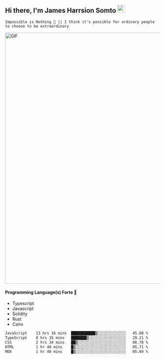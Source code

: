 ## Hi there, I'm James Harrsion Somto <img src="https://media.giphy.com/media/hvRJCLFzcasrR4ia7z/giphy.gif" width="25px">

`Impossible is Nothing 🚀 || I think it's possible for ordinary people to choose to be extraordinary`

 
<img align="center" alt="GIF" src="https://github.com/Gapur/Gapur/blob/master/coding.gif?raw=true" width="818px" height="818px" />


#### Programming Language(s) Forte 🚀
- Typescript
- Javascript
- Solidity
- Rust
- Cairo



<!--START_SECTION:waka-->

```txt
JavaScript    13 hrs 16 mins  ███████████▒░░░░░░░░░░░░░   45.08 %
TypeScript    8 hrs 35 mins   ███████▒░░░░░░░░░░░░░░░░░   29.21 %
CSS           2 hrs 34 mins   ██▒░░░░░░░░░░░░░░░░░░░░░░   08.78 %
HTML          1 hr 40 mins    █▒░░░░░░░░░░░░░░░░░░░░░░░   05.71 %
MDX           1 hr 40 mins    █▒░░░░░░░░░░░░░░░░░░░░░░░   05.69 %
```

<!--END_SECTION:waka-->
<br />
<br />
<br />








